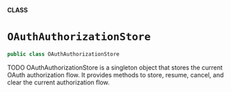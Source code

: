 **CLASS**

# `OAuthAuthorizationStore`

```swift
public class OAuthAuthorizationStore
```

TODO
OAuthAuthorizationStore is a singleton object that stores the current OAuth authorization flow.
It provides methods to store, resume, cancel, and clear the current authorization flow.

